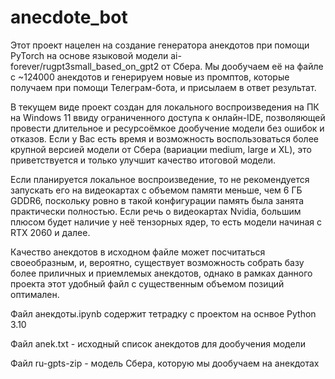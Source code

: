# anecdote_bot
Этот проект нацелен на создание генератора анекдотов при помощи PyTorch на основе языковой модели ai-forever/rugpt3small_based_on_gpt2 от Сбера. Мы дообучаем её на файле с ~124000 анекдотов и генерируем новые из промптов, которые получаем при помощи Телеграм-бота, и присылаем в ответ результат.

В текущем виде проект создан для локального воспроизведения на ПК на Windows 11 ввиду ограниченного доступа к онлайн-IDE, позволяющей провести длительное и ресурсоёмкое дообучение модели без ошибок и отказов. Если у Вас есть время и возможность воспользоваться более крупной версией модели от Сбера (вариации medium, large и XL), это приветствуется и только улучшит качество итоговой модели.

Если планируется локальное воспроизведение, то не рекомендуется запускать его на видеокартах с объемом памяти меньше, чем 6 ГБ GDDR6, поскольку ровно в такой конфигурации память была занята практически полностью. Если речь о видеокартах Nvidia, большим плюсом будет наличие у неё тензорных ядер, то есть модели начиная с RTX 2060 и далее.

Качество анекдотов в исходном файле может посчитаться своеобразным, и, вероятно, существует возможность собрать базу более приличных и приемлемых анекдотов, однако в рамках данного проекта этот удобный файл с существенным объемом позиций оптимален.

Файл анекдоты.ipynb содержит тетрадку с проектом на оснвое Python 3.10

Файл anek.txt - исходный список анекдотов для дообучения модели

Файл ru-gpts-zip - модель Сбера, которую мы дообучаем на анекдотах
